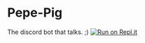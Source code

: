 # Pepe-Pig
The discord bot that talks. ;)
[![Run on Repl.it](https://repl.it/badge/github/MinecraftPublisher/Pepe-Pig)](https://repl.it/github/MinecraftPublisher/Pepe-Pig)
